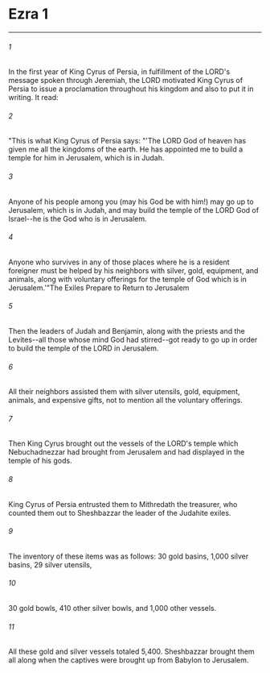 # Ezra 1
***



###### 1 
In the first year of King Cyrus of Persia, in fulfillment of the LORD's message spoken through Jeremiah, the LORD motivated King Cyrus of Persia to issue a proclamation throughout his kingdom and also to put it in writing. It read: 

###### 2 
"This is what King Cyrus of Persia says: "'The LORD God of heaven has given me all the kingdoms of the earth. He has appointed me to build a temple for him in Jerusalem, which is in Judah. 

###### 3 
Anyone of his people among you (may his God be with him!) may go up to Jerusalem, which is in Judah, and may build the temple of the LORD God of Israel--he is the God who is in Jerusalem. 

###### 4 
Anyone who survives in any of those places where he is a resident foreigner must be helped by his neighbors with silver, gold, equipment, and animals, along with voluntary offerings for the temple of God which is in Jerusalem.'"The Exiles Prepare to Return to Jerusalem 

###### 5 
Then the leaders of Judah and Benjamin, along with the priests and the Levites--all those whose mind God had stirred--got ready to go up in order to build the temple of the LORD in Jerusalem. 

###### 6 
All their neighbors assisted them with silver utensils, gold, equipment, animals, and expensive gifts, not to mention all the voluntary offerings. 

###### 7 
Then King Cyrus brought out the vessels of the LORD's temple which Nebuchadnezzar had brought from Jerusalem and had displayed in the temple of his gods. 

###### 8 
King Cyrus of Persia entrusted them to Mithredath the treasurer, who counted them out to Sheshbazzar the leader of the Judahite exiles. 

###### 9 
The inventory of these items was as follows: 30 gold basins, 1,000 silver basins, 29 silver utensils, 

###### 10 
30 gold bowls, 410 other silver bowls, and 1,000 other vessels. 

###### 11 
All these gold and silver vessels totaled 5,400. Sheshbazzar brought them all along when the captives were brought up from Babylon to Jerusalem.
